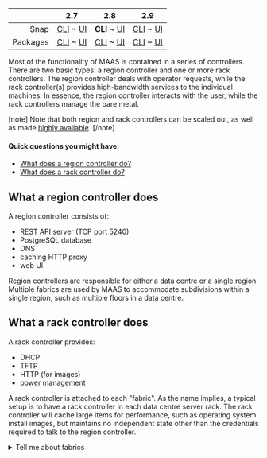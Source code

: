 <!-- deb-2-7-cli
||2.7|2.8|2.9|
|-----:|:-----:|:-----:|:-----:|
|Snap|[CLI](/t/controllers-snap-2-7-cli/2718) ~ [UI](/t/controllers-snap-2-7-ui/2719)|[CLI](/t/controllers-snap-2-8-cli/2720) ~ [UI](/t/controllers-snap-2-8-ui/2721)|[CLI](/t/controllers-snap-2-9-cli/2722) ~ [UI](/t/controllers-snap-2-9-ui/2723)|
|Packages|**CLI** ~ [UI](/t/controllers-deb-2-7-ui/2725)|[CLI](/t/controllers-deb-2-8-cli/2726) ~ [UI](/t/controllers-deb-2-8-ui/2727)|[CLI](/t/controllers-deb-2-9-cli/2728) ~ [UI](/t/controllers-deb-2-9-ui/2729)|
 deb-2-7-cli -->

<!-- deb-2-7-ui
||2.7|2.8|2.9|
|-----:|:-----:|:-----:|:-----:|
|Snap|[CLI](/t/controllers-snap-2-7-cli/2718) ~ [UI](/t/controllers-snap-2-7-ui/2719)|[CLI](/t/controllers-snap-2-8-cli/2720) ~ [UI](/t/controllers-snap-2-8-ui/2721)|[CLI](/t/controllers-snap-2-9-cli/2722) ~ [UI](/t/controllers-snap-2-9-ui/2723)|
|Packages|[CLI](/t/controllers-deb-2-7-cli/2724) ~ **UI**|[CLI](/t/controllers-deb-2-8-cli/2726) ~ [UI](/t/controllers-deb-2-8-ui/2727)|[CLI](/t/controllers-deb-2-9-cli/2728) ~ [UI](/t/controllers-deb-2-9-ui/2729)|
 deb-2-7-ui -->

<!-- deb-2-8-cli
||2.7|2.8|2.9|
|-----:|:-----:|:-----:|:-----:|
|Snap|[CLI](/t/controllers-snap-2-7-cli/2718) ~ [UI](/t/controllers-snap-2-7-ui/2719)|[CLI](/t/controllers-snap-2-8-cli/2720) ~ [UI](/t/controllers-snap-2-8-ui/2721)|[CLI](/t/controllers-snap-2-9-cli/2722) ~ [UI](/t/controllers-snap-2-9-ui/2723)|
|Packages|[CLI](/t/controllers-deb-2-7-cli/2724) ~ [UI](/t/controllers-deb-2-7-ui/2725)||**CLI** ~ [UI](/t/controllers-deb-2-8-ui/2727)|[CLI](/t/controllers-deb-2-9-cli/2728) ~ [UI](/t/controllers-deb-2-9-ui/2729)|
 deb-2-8-cli -->

<!-- deb-2-8-ui
||2.7|2.8|2.9|
|-----:|:-----:|:-----:|:-----:|
|Snap|[CLI](/t/controllers-snap-2-7-cli/2718) ~ [UI](/t/controllers-snap-2-7-ui/2719)|[CLI](/t/controllers-snap-2-8-cli/2720) ~ [UI](/t/controllers-snap-2-8-ui/2721)|[CLI](/t/controllers-snap-2-9-cli/2722) ~ [UI](/t/controllers-snap-2-9-ui/2723)|
|Packages|[CLI](/t/controllers-deb-2-7-cli/2724) ~ [UI](/t/controllers-deb-2-7-ui/2725)|[CLI](/t/controllers-deb-2-8-cli/2726) ~ **UI**|[CLI](/t/controllers-deb-2-9-cli/2728) ~ [UI](/t/controllers-deb-2-9-ui/2729)|
 deb-2-8-ui -->

<!-- deb-2-9-cli
||2.7|2.8|2.9|
|-----:|:-----:|:-----:|:-----:|
|Snap|[CLI](/t/controllers-snap-2-7-cli/2718) ~ [UI](/t/controllers-snap-2-7-ui/2719)|[CLI](/t/controllers-snap-2-8-cli/2720) ~ [UI](/t/controllers-snap-2-8-ui/2721)|[CLI](/t/controllers-snap-2-9-cli/2722) ~ [UI](/t/controllers-snap-2-9-ui/2723)|
|Packages|[CLI](/t/controllers-deb-2-7-cli/2724) ~ [UI](/t/controllers-deb-2-7-ui/2725)|[CLI](/t/controllers-deb-2-8-cli/2726) ~ [UI](/t/controllers-deb-2-8-ui/2727)||**CLI** ~ [UI](/t/controllers-deb-2-9-ui/2729)|
 deb-2-9-cli -->

<!-- deb-2-9-ui
||2.7|2.8|2.9|
|-----:|:-----:|:-----:|:-----:|
|Snap|[CLI](/t/controllers-snap-2-7-cli/2718) ~ [UI](/t/controllers-snap-2-7-ui/2719)|[CLI](/t/controllers-snap-2-8-cli/2720) ~ [UI](/t/controllers-snap-2-8-ui/2721)|[CLI](/t/controllers-snap-2-9-cli/2722) ~ [UI](/t/controllers-snap-2-9-ui/2723)|
|Packages|[CLI](/t/controllers-deb-2-7-cli/2724) ~ [UI](/t/controllers-deb-2-7-ui/2725)|[CLI](/t/controllers-deb-2-8-cli/2726) ~ [UI](/t/controllers-deb-2-8-ui/2727)|[CLI](/t/controllers-deb-2-9-cli/2728) ~ **UI**|
 deb-2-9-ui -->

<!-- snap-2-7-cli
||2.7|2.8|2.9|
|-----:|:-----:|:-----:|:-----:|
|Snap|**CLI** ~ [UI](/t/controllers-snap-2-7-ui/2719)|[CLI](/t/controllers-snap-2-8-cli/2720) ~ [UI](/t/controllers-snap-2-8-ui/2721)|[CLI](/t/controllers-snap-2-9-cli/2722) ~ [UI](/t/controllers-snap-2-9-ui/2723)|
|Packages|[CLI](/t/controllers-deb-2-7-cli/2724) ~ [UI](/t/controllers-deb-2-7-ui/2725)|[CLI](/t/controllers-deb-2-8-cli/2726) ~ [UI](/t/controllers-deb-2-8-ui/2727)|[CLI](/t/controllers-deb-2-9-cli/2728) ~ [UI](/t/controllers-deb-2-9-ui/2729)|
 snap-2-7-cli -->

<!-- snap-2-7-ui
||2.7|2.8|2.9|
|-----:|:-----:|:-----:|:-----:|
|Snap|[CLI](/t/controllers-snap-2-7-cli/2718) ~ **UI**|[CLI](/t/controllers-snap-2-8-cli/2720) ~ [UI](/t/controllers-snap-2-8-ui/2721)|[CLI](/t/controllers-snap-2-9-cli/2722) ~ [UI](/t/controllers-snap-2-9-ui/2723)|
|Packages|[CLI](/t/controllers-deb-2-7-cli/2724) ~ [UI](/t/controllers-deb-2-7-ui/2725)|[CLI](/t/controllers-deb-2-8-cli/2726) ~ [UI](/t/controllers-deb-2-8-ui/2727)|[CLI](/t/controllers-deb-2-9-cli/2728) ~ [UI](/t/controllers-deb-2-9-ui/2729)|
 snap-2-7-ui -->

||2.7|2.8|2.9|
|-----:|:-----:|:-----:|:-----:|
|Snap|[CLI](/t/controllers-snap-2-7-cli/2718) ~ [UI](/t/controllers-snap-2-7-ui/2719)|**CLI** ~ [UI](/t/controllers-snap-2-8-ui/2721)|[CLI](/t/controllers-snap-2-9-cli/2722) ~ [UI](/t/controllers-snap-2-9-ui/2723)|
|Packages|[CLI](/t/controllers-deb-2-7-cli/2724) ~ [UI](/t/controllers-deb-2-7-ui/2725)|[CLI](/t/controllers-deb-2-8-cli/2726) ~ [UI](/t/controllers-deb-2-8-ui/2727)|[CLI](/t/controllers-deb-2-9-cli/2728) ~ [UI](/t/controllers-deb-2-9-ui/2729)|

<!-- snap-2-8-ui
||2.7|2.8|2.9|
|-----:|:-----:|:-----:|:-----:|
|Snap|[CLI](/t/controllers-snap-2-7-cli/2718) ~ [UI](/t/controllers-snap-2-7-ui/2719)|[CLI](/t/controllers-snap-2-8-cli/2720) ~ **UI**|[CLI](/t/controllers-snap-2-9-cli/2722) ~ [UI](/t/controllers-snap-2-9-ui/2723)|
|Packages|[CLI](/t/controllers-deb-2-7-cli/2724) ~ [UI](/t/controllers-deb-2-7-ui/2725)|[CLI](/t/controllers-deb-2-8-cli/2726) ~ [UI](/t/controllers-deb-2-8-ui/2727)|[CLI](/t/controllers-deb-2-9-cli/2728) ~ [UI](/t/controllers-deb-2-9-ui/2729)|
 snap-2-8-ui -->

<!-- snap-2-9-cli
||2.7|2.8|2.9|
|-----:|:-----:|:-----:|:-----:|
|Snap|[CLI](/t/controllers-snap-2-7-cli/2718) ~ [UI](/t/controllers-snap-2-7-ui/2719)|[CLI](/t/controllers-snap-2-8-cli/2720) ~ [UI](/t/controllers-snap-2-8-ui/2721)|**CLI** ~ [UI](/t/controllers-snap-2-9-ui/2723)|
|Packages|[CLI](/t/controllers-deb-2-7-cli/2724) ~ [UI](/t/controllers-deb-2-7-ui/2725)|[CLI](/t/controllers-deb-2-8-cli/2726) ~ [UI](/t/controllers-deb-2-8-ui/2727)|[CLI](/t/controllers-deb-2-9-cli/2728) ~ [UI](/t/controllers-deb-2-9-ui/2729)|
 snap-2-9-cli -->

<!-- snap-2-9-ui
||2.7|2.8|2.9|
|-----:|:-----:|:-----:|:-----:|
|Snap|[CLI](/t/controllers-snap-2-7-cli/2718) ~ [UI](/t/controllers-snap-2-7-ui/2719)|[CLI](/t/controllers-snap-2-8-cli/2720) ~ [UI](/t/controllers-snap-2-8-ui/2721)|[CLI](/t/controllers-snap-2-9-cli/2722) ~ **UI**|
|Packages|[CLI](/t/controllers-deb-2-7-cli/2724) ~ [UI](/t/controllers-deb-2-7-ui/2725)|[CLI](/t/controllers-deb-2-8-cli/2726) ~ [UI](/t/controllers-deb-2-8-ui/2727)|[CLI](/t/controllers-deb-2-9-cli/2728) ~ [UI](/t/controllers-deb-2-9-ui/2729)|
 snap-2-9-ui -->

Most of the functionality of MAAS is contained in a series of controllers.  There are two basic types: a region controller and one or more rack controllers. The region controller deals with operator requests, while the rack controller(s) provides high-bandwidth services to the individual machines.  In essence, the region controller interacts with the user, while the rack controllers manage the bare metal.

<!-- deb-2-7-cli
[note]
Note that both region and rack controllers can be scaled out, as well as made [highly available](/t/-/2688).
[/note]
deb-2-7-cli -->

<!-- deb-2-7-ui
[note]
Note that both region and rack controllers can be scaled out, as well as made [highly available](/t/-/2689).
[/note]
deb-2-7-ui -->

<!-- deb-2-8-cli
[note]
Note that both region and rack controllers can be scaled out, as well as made [highly available](/t/high-availability/2690).
[/note]
deb-2-8-cli -->

<!-- deb-2-8-ui
[note]
Note that both region and rack controllers can be scaled out, as well as made [highly available](/t/high-availability/2691).
[/note]
deb-2-8-ui -->

<!-- deb-2-9-cli
[note]
Note that both region and rack controllers can be scaled out, as well as made [highly available](/t/high-availability/2692).
[/note]
deb-2-9-cli -->

<!-- deb-2-9-ui
[note]
Note that both region and rack controllers can be scaled out, as well as made [highly available](/t/high-availability/2693).
[/note]
deb-2-9-ui -->

<!-- snap-2-7-cli
[note]
Note that both region and rack controllers can be scaled out, as well as made [highly available](/t/high-availability/2682).
[/note]
snap-2-7-cli -->

<!-- snap-2-7-ui
[note]
Note that both region and rack controllers can be scaled out, as well as made [highly available](/t/high-availability/2683).
[/note]
snap-2-7-ui -->

[note]
Note that both region and rack controllers can be scaled out, as well as made [highly available](/t/high-availability/2684).
[/note]

<!-- snap-2-8-ui
[note]
Note that both region and rack controllers can be scaled out, as well as made [highly available](/t/high-availability/2685).
[/note]
snap-2-8-ui -->

<!-- snap-2-9-cli
[note]
Note that both region and rack controllers can be scaled out, as well as made [highly available](/t/high-availability/2686).
[/note]
snap-2-9-cli -->

<!-- snap-2-9-ui
[note]
Note that both region and rack controllers can be scaled out, as well as made [highly available](/t/high-availability/2687).
[/note]
snap-2-9-ui -->

#### Quick questions you might have:

* [What does a region controller do?](#heading--region-controller)
* [What does a rack controller do?](#heading--rack-controllers)

<h2 id="heading--region-controller">What a region controller does</h2>

A region controller consists of:

-   REST API server (TCP port 5240)
-   PostgreSQL database
-   DNS
-   caching HTTP proxy
-   web UI

Region controllers are responsible for either a data centre or a single region. Multiple fabrics are used by MAAS to accommodate subdivisions within a single region, such as multiple floors in a data centre.

<h2 id="heading--rack-controllers">What a rack controller does</h2>

A rack controller provides:

-   DHCP
-   TFTP
-   HTTP (for images)
-   power management

A rack controller is attached to each "fabric". As the name implies, a typical setup is to have a rack controller in each data centre server rack. The rack controller will cache large items for performance, such as operating system install images, but maintains no independent state other than the credentials required to talk to the region controller.

<details><summary>Tell me about fabrics</summary>

A fabric is simply a way of linking [VLANs](/t/concepts-and-terms/785#heading--vlans) (Virtual LANs) together.  If you're familiar with a VLAN, you know that it's designed to limit network traffic to specific ports (e.g., on a [switch](/t/concepts-and-terms/785#heading--switch)) or by evaluating labels called "tags" (unrelated to MAAS tags).  By definition, this would mean that two VLANs can't communicate with each other -- it would defeat the purpose of the VLAN -- unless you implement some extraordinary measures.

<!-- deb-2-7-cli
For example, let's say that your [hospital](/t/give-me-an-example-of-maas-deb-2-7-cli/2652) has three key functions: Patient management, Accounting, and Facilities, each on their own VLAN.  Let's say that there are some situations in which you need to share data between all three of these functions.  To accomplish this, you can create a fabric that joins these three VLANS.  Since this fabric just makes it possible for these VLANs to communicate, you can manage the cross-VLAN access with additional software, or permissions, depending on your application software architecture.
deb-2-7-cli -->

<!-- deb-2-7-ui
For example, let's say that your [hospital](/t/give-me-an-example-of-maas-deb-2-7-ui/2653) has three key functions: Patient management, Accounting, and Facilities, each on their own VLAN.  Let's say that there are some situations in which you need to share data between all three of these functions.  To accomplish this, you can create a fabric that joins these three VLANS.  Since this fabric just makes it possible for these VLANs to communicate, you can manage the cross-VLAN access with additional software, or permissions, depending on your application software architecture.
deb-2-7-ui -->

<!-- deb-2-8-cli
For example, let's say that your [hospital](/t/give-me-an-example-of-maas-deb-2-8-cli/2654) has three key functions: Patient management, Accounting, and Facilities, each on their own VLAN.  Let's say that there are some situations in which you need to share data between all three of these functions.  To accomplish this, you can create a fabric that joins these three VLANS.  Since this fabric just makes it possible for these VLANs to communicate, you can manage the cross-VLAN access with additional software, or permissions, depending on your application software architecture.
deb-2-8-cli -->

<!-- deb-2-8-ui
For example, let's say that your [hospital](/t/give-me-an-example-of-maas-deb-2-8-ui/2655) has three key functions: Patient management, Accounting, and Facilities, each on their own VLAN.  Let's say that there are some situations in which you need to share data between all three of these functions.  To accomplish this, you can create a fabric that joins these three VLANS.  Since this fabric just makes it possible for these VLANs to communicate, you can manage the cross-VLAN access with additional software, or permissions, depending on your application software architecture.
deb-2-9-ui -->

<!-- deb-2-9-cli
For example, let's say that your [hospital](/t/give-me-an-example-of-maas-deb-2-9-cli/2656) has three key functions: Patient management, Accounting, and Facilities, each on their own VLAN.  Let's say that there are some situations in which you need to share data between all three of these functions.  To accomplish this, you can create a fabric that joins these three VLANS.  Since this fabric just makes it possible for these VLANs to communicate, you can manage the cross-VLAN access with additional software, or permissions, depending on your application software architecture.
deb-2-9-cli -->

<!-- deb-2-9-ui
For example, let's say that your [hospital](/t/give-me-an-example-of-maas-deb-2-9-ui/2657) has three key functions: Patient management, Accounting, and Facilities, each on their own VLAN.  Let's say that there are some situations in which you need to share data between all three of these functions.  To accomplish this, you can create a fabric that joins these three VLANS.  Since this fabric just makes it possible for these VLANs to communicate, you can manage the cross-VLAN access with additional software, or permissions, depending on your application software architecture.
deb-2-9-ui -->

<!-- snap-2-7-cli
For example, let's say that your [hospital](/t/give-me-an-example-of-maas-snap-2-7-cli/2646) has three key functions: Patient management, Accounting, and Facilities, each on their own VLAN.  Let's say that there are some situations in which you need to share data between all three of these functions.  To accomplish this, you can create a fabric that joins these three VLANS.  Since this fabric just makes it possible for these VLANs to communicate, you can manage the cross-VLAN access with additional software, or permissions, depending on your application software architecture.
snap-2-7-cli -->

<!-- snap-2-7-ui
For example, let's say that your [hospital](/t/give-me-an-example-of-maas-snap-2-7-ui/2647) has three key functions: Patient management, Accounting, and Facilities, each on their own VLAN.  Let's say that there are some situations in which you need to share data between all three of these functions.  To accomplish this, you can create a fabric that joins these three VLANS.  Since this fabric just makes it possible for these VLANs to communicate, you can manage the cross-VLAN access with additional software, or permissions, depending on your application software architecture.
snap-2-7-ui -->

For example, let's say that your [hospital](/t/give-me-an-example-of-maas-snap-2-8-cli/2648) has three key functions: Patient management, Accounting, and Facilities, each on their own VLAN.  Let's say that there are some situations in which you need to share data between all three of these functions.  To accomplish this, you can create a fabric that joins these three VLANS.  Since this fabric just makes it possible for these VLANs to communicate, you can manage the cross-VLAN access with additional software, or permissions, depending on your application software architecture.

<!-- snap-2-8-ui
For example, let's say that your [hospital](/t/give-me-an-example-of-maas-snap-2-8-ui/2649) has three key functions: Patient management, Accounting, and Facilities, each on their own VLAN.  Let's say that there are some situations in which you need to share data between all three of these functions.  To accomplish this, you can create a fabric that joins these three VLANS.  Since this fabric just makes it possible for these VLANs to communicate, you can manage the cross-VLAN access with additional software, or permissions, depending on your application software architecture.
snap-2-9-ui -->

<!-- snap-2-9-cli
For example, let's say that your [hospital](/t/give-me-an-example-of-maas-snap-2-9-cli/2650) has three key functions: Patient management, Accounting, and Facilities, each on their own VLAN.  Let's say that there are some situations in which you need to share data between all three of these functions.  To accomplish this, you can create a fabric that joins these three VLANS.  Since this fabric just makes it possible for these VLANs to communicate, you can manage the cross-VLAN access with additional software, or permissions, depending on your application software architecture.
snap-2-9-cli -->

<!-- snap-2-9-ui
For example, let's say that your [hospital](/t/give-me-an-example-of-maas-snap-2-9-ui/2651) has three key functions: Patient management, Accounting, and Facilities, each on their own VLAN.  Let's say that there are some situations in which you need to share data between all three of these functions.  To accomplish this, you can create a fabric that joins these three VLANS.  Since this fabric just makes it possible for these VLANs to communicate, you can manage the cross-VLAN access with additional software, or permissions, depending on your application software architecture.
snap-2-9-ui -->


You can learn more about fabrics in the [Concepts and terms](/t/concepts-and-terms/785#heading--fabrics) section of this documentation.